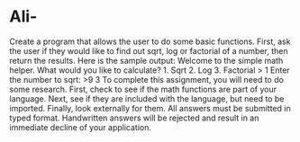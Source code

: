 # Ali-
Create a program that allows the user to do some basic functions.  First, ask the user if they would like to find out sqrt, log or factorial of a number, then return the results.  Here is the sample output:   Welcome to the simple math helper. What would you like to calculate? 1. Sqrt 2. Log 3. Factorial > 1 Enter the number to sqrt: >9 3 To complete this assignment, you will need to do some research. First, check to see if the math functions are part of your language. Next, see if they are included with the language, but need to be imported. Finally, look externally for them.  All answers must be submitted in typed format. Handwritten answers will be rejected and result in an immediate decline of your application.
